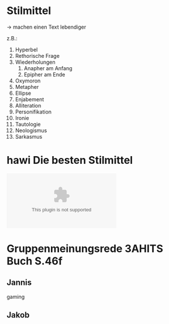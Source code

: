 # Stilmittel

-> machen einen Text lebendiger

z.B.:

1) Hyperbel
2) Rethorische Frage
3) Wiederholungen
	1) Anapher am Anfang
	2) Epipher am Ende
4) Oxymoron
5) Metapher
6) Ellipse
7) Enjabement
8) Alliteration
9) Personifikation
10) Ironie
11) Tautologie
12) Neologismus
13) Sarkasmus


# hawi Die besten Stilmittel

![Stilmittel](ExtraFiles/Word/Stilmittel.docx)



# Gruppenmeinungsrede 3AHITS Buch S.46f

## Jannis
gaming


## Jakob

